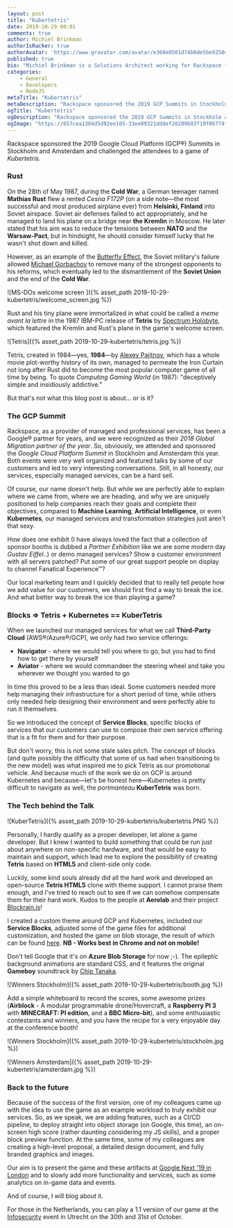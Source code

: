 ```yaml
---
layout: post
title: "Kubertetris"
date: 2019-10-29 00:01
comments: true
author: Michiel Brinkman
authorIsRacker: true
authorAvatar: 'https://www.gravatar.com/avatar/e360e0501d74b0de5be9250474951354'
published: true
bio: "Michiel Brinkman is a Solutions Architect working for Rackspace from Amsterdam, The Netherlands. Michiel is multi-cloud certified with a strong engineering background."
categories:
    - General
    - Developers
    - NodeJS
metaTitle: "Kubertetris"
metaDescription: "Rackspace sponsored the 2019 GCP Summits in Stockholm and Amsterdam and challenged the attendees to a game of Kubertetris!"
ogTitle: "Kubertetris"
ogDescription: "Rackspace sponsored the 2019 GCP Summits in Stockholm and Amsterdam and challenged the attendees to a game of Kubertetris!"
ogImage: "https://657cea1304d5d92ee105-33ee89321dddef28209b83f19f06774f.ssl.cf1.rackcdn.com/kubertetris-238d55c85d0b4c6d5060c42556dc378da26e317afd13b7eb50c9f29c65027f39.png"
---
```


Rackspace sponsored the 2019 Google Cloud Platform (GCP&reg;) Summits in Stockholm and Amsterdam and challenged the attendees to a game of *Kubertetris*.

<!-- more -->

### Rust

On the 28th of May 1987, during the **Cold War**, a German teenager named **Mathias Rust** flew a rented *Cesna F172P* (on a side note&mdash;the most successful and most produced airplane ever) from **Helsinki, Finland** into Soviet airspace. Soviet air defenses failed to act appropriately, and he managed to land his plane on a bridge near **the Kremlin** in Moscow. He later stated that his aim was to reduce the tensions between **NATO** and the **Warsaw-Pact**, but in hindsight, he should consider himself lucky that he wasn't shot down and killed. 

However, as an example of the [Butterfly Effect](https://en.wikipedia.org/wiki/Butterfly_effect), the Soviet military's failure allowed [Michael Gorbachov](https://en.wikipedia.org/wiki/Mikhail_Gorbachev) to remove many of the strongest opponents to his reforms, which eventually led to the dismantlement of the **Soviet Union** and the end of the **Cold War**. 

![MS-DOs welcome screen ]({% asset_path 2019-10-29-kubertetris/welcome_screen.jpg %})

Rust and his tiny plane were immortalized in what could be called a *meme avant la lettre* in the 1987 IBM-PC release of **Tetris** by [Spectrum Holobyte](https://en.wikipedia.org/wiki/Spectrum_HoloByte), which featured the Kremlin and Rust's plane in the game's welcome screen. 

![Tetris]({% asset_path 2019-10-29-kubertetris/tetris.jpg %})

Tetris, created in 1984&mdash;yes, **1984**&mdash;by [Alexey Pajitnov](https://en.wikipedia.org/wiki/Alexey_Pajitnov), which has a whole movie plot-worthy history of its own, managed to permeate the Iron Curtain not long after Rust did to become the most popular computer game of all time by being. To quote *Computing Gaming World* (in 1987): "deceptively simple and insidiously addictive." 

But that's not what this blog post is about... or is it?

### The GCP Summit

Rackspace, as a provider of managed and professional services, has been a Google&reg; partner for years, and we were recognized as their *2018 Global Migration partner of the year*. So, obviously, we attended and sponsored the *Google Cloud Platform Summit* in Stockholm and Amsterdam this year. Both events were very well organized and featured talks by some of our customers and led to very interesting conversations. Still, in all honesty, our services, especially managed services, can be a hard sell. 

Of course, our name doesn't help. But while we are perfectly able to explain where we came from, where we are heading, and why we are uniquely positioned to help companies reach their goals and complete their objectives, compared to **Machine Learning**, **Artificial Intelligence**, or even **Kubernetes**, our managed services and transformation strategies just aren't that sexy. 

How does one exhibit (I have always loved the fact that a collection of sponsor booths is dubbed a *Partner Exhibition* like we are some modern day *Gustav Eiffel*..) or demo managed services? Show a customer environment with all servers patched? Put some of our great support people on display to channel Fanatical Experience&trade;? 

Our local marketing team and I quickly decided that to really tell people how we add value for our customers, we should first find a way to break the ice. And what better way to break the ice than playing a game? 

### Blocks => Tetris + Kubernetes == KuberTetris

When we launched our managed services for what we call **Third-Party Cloud** (AWS&reg;/Azure&reg;/GCP), we only had two service offerings:

- **Navigator** - where we would tell you where to go, but you had to find how to get there by yourself
- **Aviator** - where we would commandeer the steering wheel and take you wherever we thought you wanted to go

In time this proved to be a less than ideal. Some customers needed more help managing their infrastructure for a short period of time, while others only needed help designing their environment and were perfectly able to run it themselves. 

So we introduced the concept of **Service Blocks**, specific blocks of services that our customers can use to compose their own service offering that is a fit for them and for their purpose. 

But don't worry, this is not some stale sales pitch. The concept of blocks (and quite possibly the difficulty that some of us had when transitioning to the new model) was what inspired me to pick Tetris as our promotional vehicle. And because much of the work we do on GCP is around Kubernetes and because&mdash;let's be honest here&mdash;Kubernetes is pretty difficult to navigate as well, the *portmanteau* **KuberTetris** was born.

### The Tech behind the Talk

![KuberTetris]({% asset_path 2019-10-29-kubertetris/kubertetris.PNG %})

Personally, I hardly qualify as a proper developer, let alone a game developer. But I knew I wanted to build something that could be run just about anywhere on non-specific hardware, and that would be easy to maintain and support, which lead me to explore the possibility of creating **Tetris** based on **HTML5** and client-side only code. 

Luckily, some kind souls already did all the hard work and developed an open-source **Tetris HTML5** clone with theme support. I cannot praise them enough, and I've tried to reach out to see if we can somehow compensate them for their hard work. Kudos to the people at **Aerolab** and their project [Blockrain.js](http://aerolab.github.io/blockrain.js/)! 

I created a custom theme around GCP and Kubernetes, included our **Service Blocks**, adjusted some of the game files for additional customization, and hosted the game on blob storage, the result of which can be found [here](https://public.thirdpartytools.net/kubertetris/index.html). **NB - Works best in Chrome and not on mobile!**

Don't tell Google that it's on **Azure Blob Storage** for now ;-). The epileptic background animations are standard CSS, and it features the original **Gameboy** soundtrack by [Chip Tanaka](https://en.wikipedia.org/wiki/Hirokazu_Tanaka). 

![Winners Stockholm]({% asset_path 2019-10-29-kubertetris/booth.jpg %})

Add a simple whiteboard to record the scores, some awesome prizes (**Airblock** - A modular programmable drone/Hovercraft, a **Raspberry PI 3** with **MINECRAFT: PI edition**, and a **BBC Micro-bit**), and some enthusiastic contestants and winners, and you have the recipe for a very enjoyable day at the conference booth! 

![Winners Stockholm]({% asset_path 2019-10-29-kubertetris/stockholm.jpg %})

![Winners Amsterdam]({% asset_path 2019-10-29-kubertetris/amsterdam.jpg %})

### Back to the future

Because of the success of the first version, one of my colleagues came up with the idea to use the game as an example workload to truly exhibit our services. So, as we speak, we are adding features, such as a CI/CD pipeline, to deploy straight into object storage (on Google, this time), an on-screen high score (rather daunting considering my JS skills), and a proper block preview function. At the same time, some of my colleagues are creating a high-level proposal, a detailed design document, and fully branded graphics and images. 

Our aim is to present the game and these artifacts at [Google Next '19 in London](https://cloud.withgoogle.com/next/uk) and to slowly add more functionality and services, such as some analytics on in-game data and events. 

And of course, I will blog about it. 

For those in the Netherlands, you can play a 1.1 version of our game at the [Infosecurity](https://www.infosecurity.nl/) event in Utrecht on the 30th and 31st of October.
